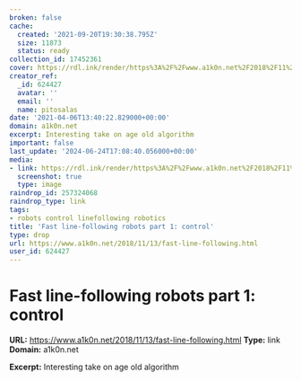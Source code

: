 ```yaml
---
broken: false
cache:
  created: '2021-09-20T19:30:38.795Z'
  size: 11873
  status: ready
collection_id: 17452361
cover: https://rdl.ink/render/https%3A%2F%2Fwww.a1k0n.net%2F2018%2F11%2F13%2Ffast-line-following.html
creator_ref:
  _id: 624427
  avatar: ''
  email: ''
  name: pitosalas
date: '2021-04-06T13:40:22.829000+00:00'
domain: a1k0n.net
excerpt: Interesting take on age old algorithm
important: false
last_update: '2024-06-24T17:08:40.056000+00:00'
media:
- link: https://rdl.ink/render/https%3A%2F%2Fwww.a1k0n.net%2F2018%2F11%2F13%2Ffast-line-following.html
  screenshot: true
  type: image
raindrop_id: 257324068
raindrop_type: link
tags:
- robots control linefollowing robotics
title: 'Fast line-following robots part 1: control'
type: drop
url: https://www.a1k0n.net/2018/11/13/fast-line-following.html
user_id: 624427
---
```


# Fast line-following robots part 1: control

**URL:** https://www.a1k0n.net/2018/11/13/fast-line-following.html
**Type:** link
**Domain:** a1k0n.net

**Excerpt:** Interesting take on age old algorithm
